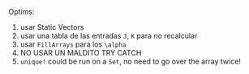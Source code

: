 Optims:
1. usar Static Vectors
2. usar una tabla de las entradas `J`, `K` para no recalcular
3. usar `FillArrays` para los `\alpha`
4. NO USAR UN MALDITO TRY CATCH
5. `unique!` could be run on a `Set`, no need to go over the array twice!